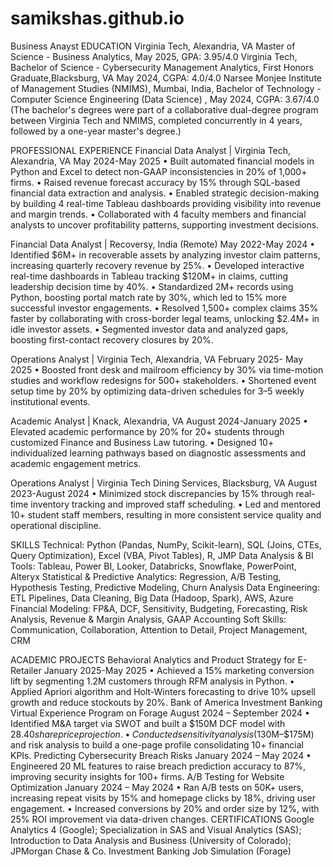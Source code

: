 # samikshas.github.io
Business Anayst
EDUCATION
Virginia Tech, Alexandria, VA Master of Science - Business Analytics, May 2025, GPA: 3.95/4.0
Virginia Tech, Bachelor of Science - Cybersecurity Management Analytics, First Honors Graduate,Blacksburg, VA May 2024, CGPA: 4.0/4.0 
Narsee Monjee Institute of Management Studies (NMIMS), Mumbai, India, Bachelor of Technology - Computer Science Engineering (Data Science) , May 2024, CGPA: 3.67/4.0
(The bachelor's degrees were part of a collaborative dual-degree program between Virginia Tech and NMIMS, completed concurrently in 4 years, followed by a one-year master's degree.)

PROFESSIONAL EXPERIENCE
Financial Data Analyst | Virginia Tech, Alexandria, VA May 2024-May 2025
• Built automated financial models in Python and Excel to detect non-GAAP inconsistencies in 20% of 1,000+ firms.
• Raised revenue forecast accuracy by 15% through SQL-based financial data extraction and analysis.
• Enabled strategic decision-making by building 4 real-time Tableau dashboards providing visibility into revenue and margin trends.
• Collaborated with 4 faculty members and financial analysts to uncover profitability patterns, supporting investment decisions.

Financial Data Analyst | Recoversy, India (Remote) May 2022-May 2024
• Identified $6M+ in recoverable assets by analyzing investor claim patterns, increasing quarterly recovery revenue by 25%.
• Developed interactive real-time dashboards in Tableau tracking $120M+ in claims, cutting leadership decision time by 40%.
• Standardized 2M+ records using Python, boosting portal match rate by 30%, which led to 15% more successful investor engagements.
• Resolved 1,500+ complex claims 35% faster by collaborating with cross-border legal teams, unlocking $2.4M+ in idle investor assets.
• Segmented investor data and analyzed gaps, boosting first-contact recovery closures by 20%.

Operations Analyst | Virginia Tech, Alexandria, VA February 2025- May 2025
• Boosted front desk and mailroom efficiency by 30% via time-motion studies and workflow redesigns for 500+ stakeholders.
• Shortened event setup time by 20% by optimizing data-driven schedules for 3–5 weekly institutional events.

Academic Analyst | Knack, Alexandria, VA August 2024-January 2025
• Elevated academic performance by 20% for 20+ students through customized Finance and Business Law tutoring.
• Designed 10+ individualized learning pathways based on diagnostic assessments and academic engagement metrics.

Operations Analyst | Virginia Tech Dining Services, Blacksburg, VA August 2023-August 2024
• Minimized stock discrepancies by 15% through real-time inventory tracking and improved staff scheduling.
• Led and mentored 10+ student staff members, resulting in more consistent service quality and operational discipline.

SKILLS
Technical: Python (Pandas, NumPy, Scikit-learn), SQL (Joins, CTEs, Query Optimization), Excel (VBA, Pivot Tables), R, JMP
Data Analysis & BI Tools: Tableau, Power BI, Looker, Databricks, Snowflake, PowerPoint, Alteryx
Statistical & Predictive Analytics: Regression, A/B Testing, Hypothesis Testing, Predictive Modeling, Churn Analysis
Data Engineering: ETL Pipelines, Data Cleaning, Big Data (Hadoop, Spark), AWS, Azure
Financial Modeling: FP&A, DCF, Sensitivity, Budgeting, Forecasting, Risk Analysis, Revenue & Margin Analysis, GAAP Accounting
Soft Skills: Communication, Collaboration, Attention to Detail, Project Management, CRM

ACADEMIC PROJECTS
Behavioral Analytics and Product Strategy for E-Retailer January 2025-May 2025
• Achieved a 15% marketing conversion lift by segmenting 1.2M customers through RFM analysis in Python.
• Applied Apriori algorithm and Holt-Winters forecasting to drive 10% upsell growth and reduce stockouts by 20%.
Bank of America Investment Banking Virtual Experience Program on Forage August 2024 – September 2024
• Identified M&A target via SWOT and built a $150M DCF model with $28.40 share price projection.
• Conducted sensitivity analysis ($130M–$175M) and risk analysis to build a one-page profile consolidating 10+ financial KPIs.
Predicting Cybersecurity Breach Risks January 2024 – May 2024
• Engineered 20 ML features to raise breach prediction accuracy to 87%, improving security insights for 100+ firms.
A/B Testing for Website Optimization January 2024 – May 2024
• Ran A/B tests on 50K+ users, increasing repeat visits by 15% and homepage clicks by 18%, driving user engagement.
• Increased conversions by 20% and order size by 12%, with 25% ROI improvement via data-driven changes.
CERTIFICATIONS
Google Analytics 4 (Google); Specialization in SAS and Visual Analytics (SAS); Introduction to Data Analysis and Business (University of Colorado); JPMorgan Chase & Co. Investment Banking Job Simulation (Forage)
